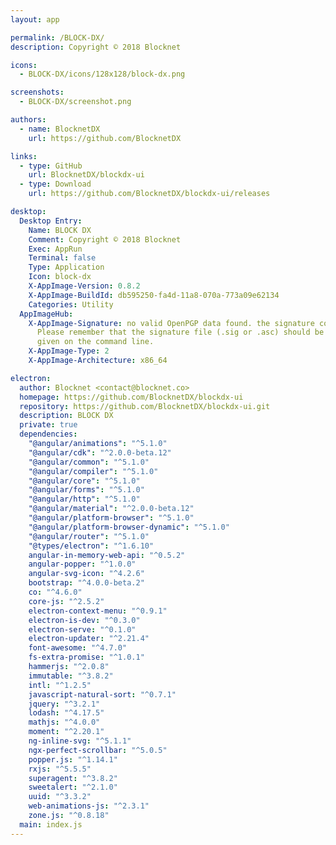 ```yaml
---
layout: app

permalink: /BLOCK-DX/
description: Copyright © 2018 Blocknet

icons:
  - BLOCK-DX/icons/128x128/block-dx.png

screenshots:
  - BLOCK-DX/screenshot.png

authors:
  - name: BlocknetDX
    url: https://github.com/BlocknetDX

links:
  - type: GitHub
    url: BlocknetDX/blockdx-ui
  - type: Download
    url: https://github.com/BlocknetDX/blockdx-ui/releases

desktop:
  Desktop Entry:
    Name: BLOCK DX
    Comment: Copyright © 2018 Blocknet
    Exec: AppRun
    Terminal: false
    Type: Application
    Icon: block-dx
    X-AppImage-Version: 0.8.2
    X-AppImage-BuildId: db595250-fa4d-11a8-070a-773a09e62134
    Categories: Utility
  AppImageHub:
    X-AppImage-Signature: no valid OpenPGP data found. the signature could not be verified.
      Please remember that the signature file (.sig or .asc) should be the first file
      given on the command line.
    X-AppImage-Type: 2
    X-AppImage-Architecture: x86_64

electron:
  author: Blocknet <contact@blocknet.co>
  homepage: https://github.com/BlocknetDX/blockdx-ui
  repository: https://github.com/BlocknetDX/blockdx-ui.git
  description: BLOCK DX
  private: true
  dependencies:
    "@angular/animations": "^5.1.0"
    "@angular/cdk": "^2.0.0-beta.12"
    "@angular/common": "^5.1.0"
    "@angular/compiler": "^5.1.0"
    "@angular/core": "^5.1.0"
    "@angular/forms": "^5.1.0"
    "@angular/http": "^5.1.0"
    "@angular/material": "^2.0.0-beta.12"
    "@angular/platform-browser": "^5.1.0"
    "@angular/platform-browser-dynamic": "^5.1.0"
    "@angular/router": "^5.1.0"
    "@types/electron": "^1.6.10"
    angular-in-memory-web-api: "^0.5.2"
    angular-popper: "^1.0.0"
    angular-svg-icon: "^4.2.6"
    bootstrap: "^4.0.0-beta.2"
    co: "^4.6.0"
    core-js: "^2.5.2"
    electron-context-menu: "^0.9.1"
    electron-is-dev: "^0.3.0"
    electron-serve: "^0.1.0"
    electron-updater: "^2.21.4"
    font-awesome: "^4.7.0"
    fs-extra-promise: "^1.0.1"
    hammerjs: "^2.0.8"
    immutable: "^3.8.2"
    intl: "^1.2.5"
    javascript-natural-sort: "^0.7.1"
    jquery: "^3.2.1"
    lodash: "^4.17.5"
    mathjs: "^4.0.0"
    moment: "^2.20.1"
    ng-inline-svg: "^5.1.1"
    ngx-perfect-scrollbar: "^5.0.5"
    popper.js: "^1.14.1"
    rxjs: "^5.5.5"
    superagent: "^3.8.2"
    sweetalert: "^2.1.0"
    uuid: "^3.3.2"
    web-animations-js: "^2.3.1"
    zone.js: "^0.8.18"
  main: index.js
---
```

